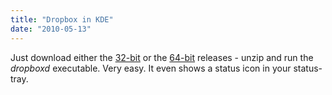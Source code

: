 ```yaml
---
title: "Dropbox in KDE"
date: "2010-05-13"
---
```


Just download either the [32-bit](http://www.getdropbox.com/download?plat=lnx.x86) or the [64-bit](http://www.getdropbox.com/download?plat=lnx.x86_64) releases - unzip and run the _dropboxd_ executable. Very easy. It even shows a status icon in your status-tray.
